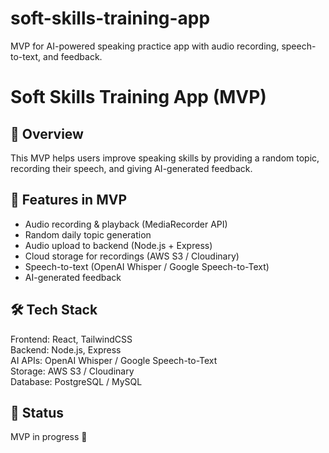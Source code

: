 # soft-skills-training-app
MVP for AI-powered speaking practice app with audio recording, speech-to-text, and feedback.
# Soft Skills Training App (MVP)

## 🎯 Overview
This MVP helps users improve speaking skills by providing a random topic, recording their speech, and giving AI-generated feedback.

## 🚀 Features in MVP
- Audio recording & playback (MediaRecorder API)
- Random daily topic generation
- Audio upload to backend (Node.js + Express)
- Cloud storage for recordings (AWS S3 / Cloudinary)
- Speech-to-text (OpenAI Whisper / Google Speech-to-Text)
- AI-generated feedback

## 🛠 Tech Stack
Frontend: React, TailwindCSS  
Backend: Node.js, Express  
AI APIs: OpenAI Whisper / Google Speech-to-Text  
Storage: AWS S3 / Cloudinary  
Database: PostgreSQL / MySQL

## 📌 Status
MVP in progress 🚧

